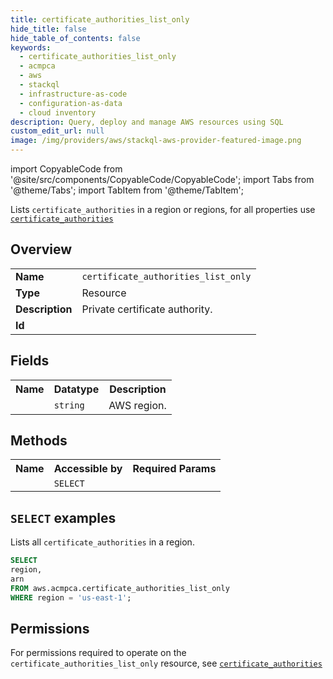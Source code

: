 ```yaml
---
title: certificate_authorities_list_only
hide_title: false
hide_table_of_contents: false
keywords:
  - certificate_authorities_list_only
  - acmpca
  - aws
  - stackql
  - infrastructure-as-code
  - configuration-as-data
  - cloud inventory
description: Query, deploy and manage AWS resources using SQL
custom_edit_url: null
image: /img/providers/aws/stackql-aws-provider-featured-image.png
---
```


import CopyableCode from '@site/src/components/CopyableCode/CopyableCode';
import Tabs from '@theme/Tabs';
import TabItem from '@theme/TabItem';

Lists <code>certificate_authorities</code> in a region or regions, for all properties use <a href="/providers/aws/serviceName/certificate_authorities/"><code>certificate_authorities</code></a>

## Overview
<table><tbody>
<tr><td><b>Name</b></td><td><code>certificate_authorities_list_only</code></td></tr>
<tr><td><b>Type</b></td><td>Resource</td></tr>
<tr><td><b>Description</b></td><td>Private certificate authority.</td></tr>
<tr><td><b>Id</b></td><td><CopyableCode code="aws.acmpca.certificate_authorities_list_only" /></td></tr>
</tbody></table>

## Fields
<table><tbody><tr><th>Name</th><th>Datatype</th><th>Description</th></tr><tr><td><CopyableCode code="region" /></td><td><code>string</code></td><td>AWS region.</td></tr>
</tbody></table>

## Methods

<table><tbody>
  <tr>
    <th>Name</th>
    <th>Accessible by</th>
    <th>Required Params</th>
  </tr>
  <tr>
    <td><CopyableCode code="list_resources" /></td>
    <td><code>SELECT</code></td>
    <td><CopyableCode code="region" /></td>
  </tr>
</tbody></table>

## `SELECT` examples
Lists all <code>certificate_authorities</code> in a region.
```sql
SELECT
region,
arn
FROM aws.acmpca.certificate_authorities_list_only
WHERE region = 'us-east-1';
```


## Permissions

For permissions required to operate on the <code>certificate_authorities_list_only</code> resource, see <a href="/providers/aws/acmpca/certificate_authorities/#permissions"><code>certificate_authorities</code></a>

